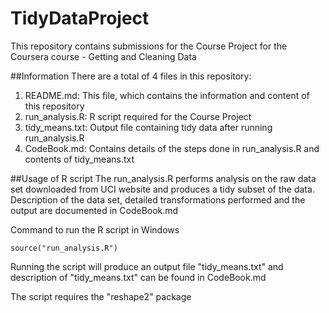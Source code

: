 # TidyDataProject
This repository contains submissions for the Course Project for the Coursera course - Getting and Cleaning Data



##Information
There are a total of 4 files in this repository:

1. README.md: This file, which contains the information and content of this repository
2. run_analysis.R: R script required for the Course Project
3. tidy_means.txt: Output file containing tidy data after running run_analysis.R
3. CodeBook.md: Contains details of the steps done in run_analysis.R and contents of tidy_means.txt



##Usage of R script
The run_analysis.R performs analysis on the raw data set downloaded from UCI website and produces a tidy subset of the data.  Description of the data set, detailed transformations performed and the output are documented in CodeBook.md  

Command to run the R script in Windows
```
source("run_analysis.R")
```
Running the script will produce an output file "tidy_means.txt" and description of "tidy_means.txt" can be found in CodeBook.md

The script requires the "reshape2" package
